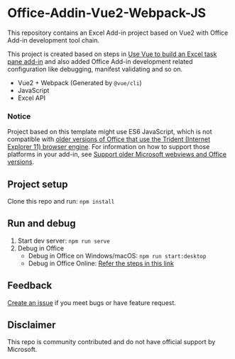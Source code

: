 # Office-Addin-Vue2-Webpack-JS
This repository contains an Excel Add-in project based on Vue2 with Office Add-in development tool chain.
  
This project is created based on steps in [Use Vue to build an Excel task pane add-in](https://learn.microsoft.com/en-us/office/dev/add-ins/quickstarts/excel-quickstart-vue) and also added Office Add-in development related configuration like debugging, manifest validating and so on.

* Vue2 + Webpack (Generated by `@vue/cli`)
* JavaScript
* Excel API

### Notice
Project based on this template might use ES6 JavaScript, which is not compatible with [older versions of Office that use the Trident (Internet Explorer 11) browser engine](https://learn.microsoft.com/en-us/office/dev/add-ins/concepts/browsers-used-by-office-web-add-ins). For information on how to support those platforms in your add-in, see [Support older Microsoft webviews and Office versions](https://learn.microsoft.com/en-us/office/dev/add-ins/develop/support-ie-11).

## Project setup
Clone this repo and run: `npm install`

## Run and debug
1. Start dev server: `npm run serve`
2. Debug in Office
    * Debug in Office on Windows/macOS: `npm run start:desktop`
    * Debug in Office Online: [Refer the steps in this link](https://github.com/OfficeDev/Excel-Scenario-based-Add-in-Samples/blob/main/Mail-Merge-Sample-Add-in/README.md#sideload-the-sample-add-in-on-excel-online)
  
## Feedback
[Create an issue]( https://github.com/BuWH/Office-Addin-Vue2-Webpack-JS/issues/new) if you meet bugs or have feature request.

## Disclaimer
This repo is community contributed and do not have official support by Microsoft.
